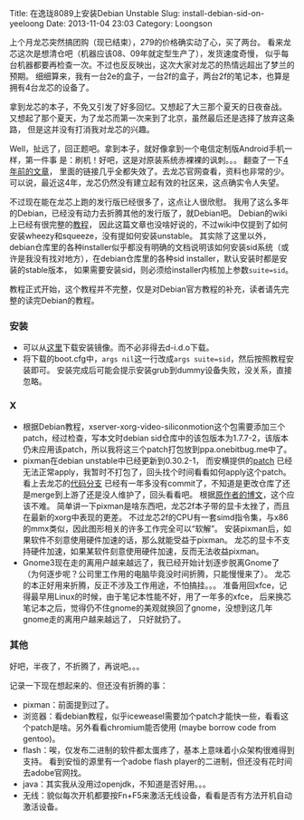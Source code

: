 Title: 在逸珑8089上安装Debian Unstable
Slug: install-debian-sid-on-yeeloong
Date: 2013-11-04 23:03
Category: Loongson

上个月龙芯突然搞团购（现已结束），279的价格确实动了心，买了两台。
看来龙芯这次是想清仓吧（机器应该08、09年就定型生产了），发货速度奇慢，
似乎每台机器都要再检查一次。不过也反反映出，这次大家对龙芯的热情远超出了梦兰的预期。
细细算来，我有一台2e的盒子，一台2f的盒子，两台2f的笔记本，也算是拥有4台龙芯的设备了。

拿到龙芯的本子，不免又引发了好多回忆。又想起了大三那个夏天的日夜奋战。
又想起了那个夏天，为了龙芯而第一次来到了北京，虽然最后还是选择了放弃这条路，
但是这并没有打消我对龙芯的兴趣。

Well，扯远了，回正题吧。拿到本子，就好像拿到一个电信定制版Android手机一样，第一件事
是：刷机！好吧，这是对原装系统赤裸裸的讽刺。。。
翻查了一下[4年前的文章](http://blackaureole.wordpress.com/2009/05/08/%E9%BE%99%E8%8A%AF%E7%9B%92%E5%AD%90%E7%AC%94%E8%AE%B0%E6%9C%AC%E5%AE%89%E8%A3%85%E7%B3%BB%E7%BB%9F%E6%96%B9%E6%B3%95%E6%B1%87%E6%80%BB/)，
里面的链接几乎全都失效了。去龙芯官网查看，资料也非常的少。
可以说，最近这4年，龙芯仍然没有建立起有效的社区来，这点确实令人失望。

不过现在能在龙芯上跑的发行版已经很多了，这点让人很欣慰。
我用了这么多年的Debian，已经没有动力去折腾其他的发行版了，就Debian吧。
Debian的wiki上已经有很完整的[教程](https://wiki.debian.org/DebianYeeloong/HowTo/Install)，
因此这篇文章也没啥好说的，不过wiki中仅提到了如何安装wheezy和squeeze，没有提如何安装unstable。
其实除了这里以外，debian仓库里的各种installer似乎都没有明确的文档说明该如何安装sid系统（或许是我没有找对地方），在debian仓库里的各种sid installer，默认安装时都是安装的stable版本，
如果需要安装sid，则必须给installer内核加上参数`suite=sid`。

教程正式开始，这个教程并不完整，仅是对Debian官方教程的补充，读者请先完整的读完Debian的教程。

### 安装
* 可以从[这里](http://ftp.cn.debian.org/debian/dists/sid/main/installer-mipsel/current/images/loongson-2f/netboot/)下载安装镜像。而不必非得去d-i.d.o下载。
* 将下载的boot.cfg中，`args nil`这一行改成`args suite=sid`，然后按照教程安装即可。
安装完成后可能会提示安装grub到dummy设备失败，没关系，直接忽略。

### X
* 根据Debian教程，xserver-xorg-video-siliconmotion这个包需要添加三个patch，经过检查，写本文时debian sid仓库中的该包版本为1.7.7-2，该版本仍未应用该patch，所以我将这三个patch打包放到ppa.onebitbug.me中了。
* pixman在debian unstable中已经更新到0.30.2-1，
而安横提供的[patch](http://mirrors.ustc.edu.cn/loongson2f/wheezy/pixman/loongson2f_simd_0.26.0.diff)
已经无法正常apply，我暂时不打包了，回头找个时间看看如何apply这个patch。
看上去龙芯的[代码分支](http://dev.lemote.com/cgit/Pixman.Loongson.git/log/?h=loongson)
已经有一年多没有commit了，不知道是更改仓库了还是merge到上游了还是没人维护了，回头看看吧。
根据[原作者的博文](http://mattst88.com/blog/2012/05/17/Optimizing_pixman_for_Loongson:_Process_and_Results/)，这个应该不难。
简单讲一下pixman是啥东西吧，龙芯2f本子带的显卡太挫了，而且在最新的xorg中表现的更差。
不过龙芯2f的CPU有一套simd指令集，与x86的mmx类似，因此图形相关的许多工作完全可以“软解”。
安装pixman后，如果软件不刻意使用硬件加速的话，那么就能受益于pixman。
龙芯的显卡不支持硬件加速，如果某软件刻意使用硬件加速，反而无法收益pixman。
* Gnome3现在走的离用户越来越远了，我已经开始计划逐步脱离Gnome了
（为何逐步呢？公司里工作用的电脑毕竟没时间折腾，只能慢慢来了）。
龙芯的本正好用来折腾，反正不涉及工作用途，不怕搞挂。。。
准备用回xfce，记得最早用Linux的时候，由于笔记本性能不好，用了一年多的xfce，
后来换芯笔记本之后，觉得仍不住gnome的美观就换回了gnome，没想到这几年gnome走的离用户越来越远了，
只好就扔了。

### 其他
好吧，半夜了，不折腾了，再说吧。。。

记录一下现在想起来的、但还没有折腾的事：

* pixman：前面提到过了。
* 浏览器：看debian教程，似乎iceweasel需要加个patch才能快一些，看看这个patch是啥。另外看看chromium能否使用
(maybe borrow code from gentoo)。
* flash：唉，仅发布二进制的软件都太蛋疼了，基本上意味着小众架构很难得到支持。
看到安恒的源里有一个adobe flash player的二进制，但还没有花时间去adobe官网找。
* java：其实我从没用过openjdk，不知道是否好用。。。
* 无线：貌似每次开机都要按Fn+F5来激活无线设备，看看是否有方法开机自动激活设备。
